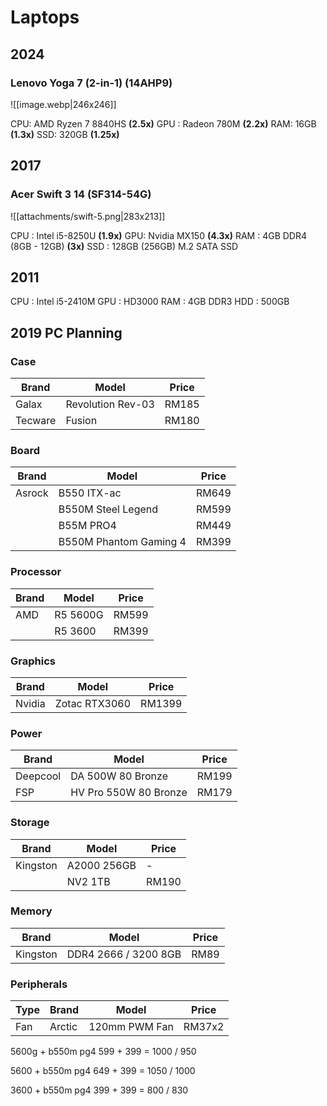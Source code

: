 
# Laptops
## 2024
### Lenovo Yoga 7 (2-in-1) (14AHP9)
![[image.webp|246x246]]

CPU: AMD Ryzen 7 8840HS **(2.5x)**
GPU : Radeon 780M **(2.2x)**
RAM: 16GB **(1.3x)**
SSD: 320GB **(1.25x)**
## 2017 
### Acer Swift 3 14 (SF314-54G)

![[attachments/swift-5.png|283x213]]

CPU : Intel i5-8250U **(1.9x)**
GPU: Nvidia MX150 **(4.3x)**
RAM : 4GB DDR4 (8GB - 12GB) **(3x)**
SSD : 128GB (256GB) M.2 SATA SSD


## 2011
CPU : Intel i5-2410M
GPU : HD3000
RAM : 4GB DDR3
HDD : 500GB


## 2019 PC Planning
### Case
| Brand | Model | Price |
|---|---|---|
| Galax | Revolution Rev-03 | RM185 |
| Tecware | Fusion | RM180 |
### Board
|Brand| Model | Price |
|---|---|---|
| Asrock | B550 ITX-ac | RM649 |
|| B550M Steel Legend | RM599 |
|| B55M PRO4 | RM449 |
|| B550M Phantom Gaming 4 | RM399 |
### Processor
| Brand | Model    | Price |
| ----- | -------- | ----- |
| AMD   | R5 5600G | RM599 |
|       | R5 3600  | RM399 |
### Graphics
| Brand  | Model         | Price  |
| ------ | ------------- | ------ |
| Nvidia | Zotac RTX3060 | RM1399 |

### Power
|Brand| Model | Price |
|---|---|---|
| Deepcool | DA 500W 80 Bronze | RM199 |
| FSP | HV Pro 550W  80 Bronze | RM179 | 

### Storage 
|Brand| Model | Price |
|---|---|---|
| Kingston | A2000 256GB | - |
|| NV2 1TB | RM190 |

### Memory
|Brand| Model | Price |
|---|---|---|
| Kingston | DDR4 2666 / 3200 8GB | RM89 |
### Peripherals
|Type | Brand | Model | Price |
|---|---|---|---|
| Fan | Arctic | 120mm PWM Fan | RM37x2 |


5600g + b550m pg4
599 + 399 = 1000 / 950

5600  + b550m pg4
649 + 399 = 1050 / 1000


3600 + b550m pg4
399 + 399 = 800 / 830